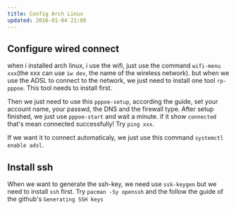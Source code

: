 ```yaml
---
title: Config Arch Linux
updated: 2016-01-04 21:09
---
```


## Configure wired connect
when i installed arch linux, i use the wifi, just use the command `wifi-menu xxx`(the xxx can use `iw dev`, the name of the wireless network).
but when we use the ADSL to connect to the network, we just need to install one tool `rp-pppoe`. This tool needs to install first.

Then we just need to use this `pppoe-setup`, according the guide, set your account name, your passwd, the DNS and the firewall type. After
setup finished, we just use `pppoe-start` and wait a minute. if it show `connected` that's mean connected successfully! Try `ping xxx`. 

If we want it to connect automaticaly, we just use this command `systemctl enable adsl`.

## Install ssh

When we want to generate the ssh-key, we need use `ssk-keygen` but we need to install `ssh` first. Try `pacman -Sy openssh`
and the follow the guide of the github's `Generating SSH keys`


